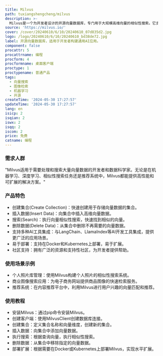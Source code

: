 ```yaml
---
title: Milvus
path: tuxiangshengcheng/milvus
description: >-
  Milvus是一个为开发者设计的开源向量数据库，专门用于大规模高维向量的相似性搜索。它支持pip安装，可以与流行的AI开发工具一起使用，并且能够扩展到数十亿个向量。Milvus以其高效的向量相似性搜索能力，帮助开发者构建强大且可扩展的图像检索系统，无论是管理个人照片库还是开发商业图像搜索应用程序，Milvus都提供了一个强大的基础，帮助开发者发掘图像集合中的潜在价值。
source: 'https://milvus.io/'
cover: /cover/20240610/6/10/20240610_07d835d2.jpg
logo: /logo/20240610/6/10/20240610_bd38de72.jpg
label: 开源向量数据库，适用于开发者构建通用AI应用。
component: false
procattr: 5
procattrname: 编程
procform: 4
procformname: 桌面客户端
proctype: 1
proctypename: 普通产品
tags:
  - 向量搜索
  - 图像检索
  - 机器学习
  - 开源
createTime: '2024-05-30 17:27:57'
updateTime: '2024-05-30 17:27:57'
lang: en
isicp: 2
isqian: 2
iswx: 2
isqq: 2
iscom: 2
price: 免费
catname: 编程
---
```




### 需求人群
"Milvus适用于需要处理和搜索大量向量数据的开发者和数据科学家。无论是在机器学习、深度学习、相似性搜索任务还是推荐系统中，Milvus都能提供高性能和可扩展的解决方案。"

### 产品特色
* 创建集合(Create Collection)：快速创建用于存储向量数据的集合。
* 插入数据(Insert Data)：向集合中插入高维向量数据。
* 搜索(Search)：执行向量相似性搜索，快速找到相似的向量。
* 删除数据(Delete Data)：从集合中删除不再需要的向量数据。
* 支持多种AI工具集成：与LangChain、LlamaIndex等AI开发工具集成，提供更广泛的应用场景。
* 易于部署：支持在Docker和Kubernetes上部署，易于扩展。
* 社区支持：拥有广泛的资源和支持性社区，为开发者提供帮助。

### 使用场景示例
* 个人照片库管理：使用Milvus构建个人照片的相似性搜索系统。
* 商业图像搜索应用：为电子商务网站提供商品图像的快速检索服务。
* 推荐系统：在内容推荐平台中，利用Milvus进行用户兴趣的向量匹配和推荐。

### 使用教程
* 安装Milvus：通过pip命令安装Milvus。
* 创建客户端：使用MilvusClient创建数据库连接。
* 创建集合：定义集合名称和向量维度，创建新的集合。
* 插入数据：向集合中添加向量数据。
* 执行搜索：根据查询向量，执行相似性搜索。
* 删除数据：从集合中移除指定的向量数据。
* 部署扩展：根据需要在Docker或Kubernetes上部署Milvus，实现水平扩展。

  
